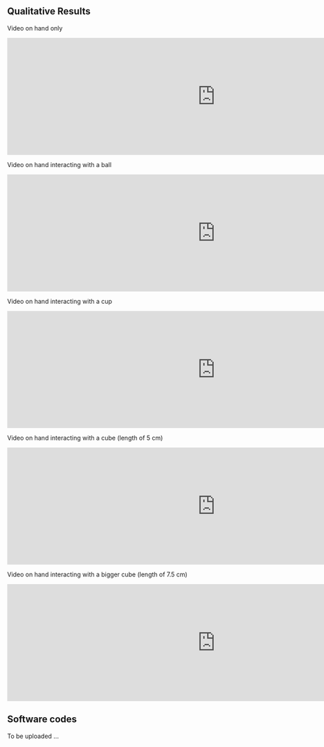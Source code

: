 ## Qualitative Results

Video on hand only
<iframe width="960" height="270" src="https://www.youtube.com/embed/X8sVhl8Wswk" frameborder="0" allow="accelerometer; autoplay; encrypted-media; gyroscope; picture-in-picture" allowfullscreen></iframe>

Video on hand interacting with a ball
<iframe width="960" height="270" src="https://www.youtube.com/embed/wcudUoM_ZcQ" frameborder="0" allow="accelerometer; autoplay; encrypted-media; gyroscope; picture-in-picture" allowfullscreen></iframe>

Video on hand interacting with a cup
<iframe width="960" height="270" src="https://www.youtube.com/embed/37z8yIOd7GM" frameborder="0" allow="accelerometer; autoplay; encrypted-media; gyroscope; picture-in-picture" allowfullscreen></iframe>

Video on hand interacting with a cube (length of 5 cm)
<iframe width="960" height="270" src="https://www.youtube.com/embed/VhW-38FZN6Y" frameborder="0" allow="accelerometer; autoplay; encrypted-media; gyroscope; picture-in-picture" allowfullscreen></iframe>

Video on hand interacting with a bigger cube (length of 7.5 cm)
<iframe width="960" height="270" src="https://www.youtube.com/embed/QxNZqGyWXUo" frameborder="0" allow="accelerometer; autoplay; encrypted-media; gyroscope; picture-in-picture" allowfullscreen></iframe>

## Software codes
To be uploaded ...
